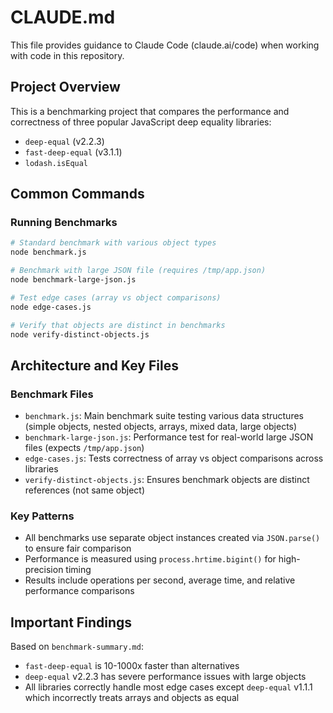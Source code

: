 # CLAUDE.md

This file provides guidance to Claude Code (claude.ai/code) when working with code in this repository.

## Project Overview

This is a benchmarking project that compares the performance and correctness of three popular JavaScript deep equality libraries:
- `deep-equal` (v2.2.3)
- `fast-deep-equal` (v3.1.1)
- `lodash.isEqual`

## Common Commands

### Running Benchmarks

```bash
# Standard benchmark with various object types
node benchmark.js

# Benchmark with large JSON file (requires /tmp/app.json)
node benchmark-large-json.js

# Test edge cases (array vs object comparisons)
node edge-cases.js

# Verify that objects are distinct in benchmarks
node verify-distinct-objects.js
```

## Architecture and Key Files

### Benchmark Files
- `benchmark.js`: Main benchmark suite testing various data structures (simple objects, nested objects, arrays, mixed data, large objects)
- `benchmark-large-json.js`: Performance test for real-world large JSON files (expects `/tmp/app.json`)
- `edge-cases.js`: Tests correctness of array vs object comparisons across libraries
- `verify-distinct-objects.js`: Ensures benchmark objects are distinct references (not same object)

### Key Patterns
- All benchmarks use separate object instances created via `JSON.parse()` to ensure fair comparison
- Performance is measured using `process.hrtime.bigint()` for high-precision timing
- Results include operations per second, average time, and relative performance comparisons

## Important Findings
Based on `benchmark-summary.md`:
- `fast-deep-equal` is 10-1000x faster than alternatives
- `deep-equal` v2.2.3 has severe performance issues with large objects
- All libraries correctly handle most edge cases except `deep-equal` v1.1.1 which incorrectly treats arrays and objects as equal